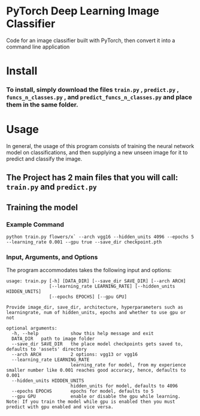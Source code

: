 # PyTorch Deep Learning Image Classifier

Code for an image classifier built with PyTorch, then convert it into a command line application

# Install

### To install, simply download the files `train.py` , `predict.py` , `funcs_n_classes.py` , and `predict_funcs_n_classes.py` and place them in the same folder.

# Usage

In general, the usage of this program consists of training the neural network model on classifications, and then supplying a new unseen image for it to predict and classify the image.

## The Project has 2 main files that you will call: `train.py` and `predict.py`

## Training the model

### Example Command
```
python train.py flowers/x` --arch vgg16 --hidden_units 4096 --epochs 5 --learning_rate 0.001 --gpu true --save_dir checkpoint.pth
```

### Input, Arguments, and Options
The program accommodates takes the following input and options:

```
usage: train.py [-h] [DATA_DIR] [--save_dir SAVE_DIR] [--arch ARCH]
                [--learning_rate LEARNING_RATE] [--hidden_units HIDDEN_UNITS]
                [--epochs EPOCHS] [--gpu GPU]
                
Provide image_dir, save_dir, architecture, hyperparameters such as
learningrate, num of hidden_units, epochs and whether to use gpu or not

optional arguments:
  -h, --help            show this help message and exit
  DATA_DIR   path to image folder
  --save_dir SAVE_DIR   the place model checkpoints gets saved to, defaults to 'assets' directory
  --arch ARCH           2 options: vgg13 or vgg16
  --learning_rate LEARNING_RATE
                        learning_rate for model, from my experience smaller number like 0.001 reaches good accuracy, hence, defaults to 0.001
  --hidden_units HIDDEN_UNITS
                        hidden_units for model, defaults to 4096
  --epochs EPOCHS       epochs for model, defaults to 5
  --gpu GPU             enable or disable the gpu while learning. Note: If you train the model while gpu is enabled then you must predict with gpu enabled and vice versa.
```

### 
